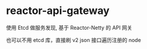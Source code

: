 # reactor-api-gateway

使用 Etcd 做服务发现, 基于 Reactor-Netty 的 API 网关

也可以不用 etcd 库，直接刷 v2 json 接口遍历注册的 node